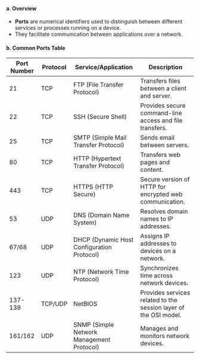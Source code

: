 #### a. Overview

- **Ports** are numerical identifiers used to distinguish between different services or processes running on a device.
- They facilitate communication between applications over a network.

#### b. Common Ports Table

|Port Number|Protocol|Service/Application|Description|
|---|---|---|---|
|21|TCP|FTP (File Transfer Protocol)|Transfers files between a client and server.|
|22|TCP|SSH (Secure Shell)|Provides secure command-line access and file transfers.|
|25|TCP|SMTP (Simple Mail Transfer Protocol)|Sends email between servers.|
|80|TCP|HTTP (Hypertext Transfer Protocol)|Transfers web pages and content.|
|443|TCP|HTTPS (HTTP Secure)|Secure version of HTTP for encrypted web communication.|
|53|UDP|DNS (Domain Name System)|Resolves domain names to IP addresses.|
|67/68|UDP|DHCP (Dynamic Host Configuration Protocol)|Assigns IP addresses to devices on a network.|
|123|UDP|NTP (Network Time Protocol)|Synchronizes time across network devices.|
|137-139|TCP/UDP|NetBIOS|Provides services related to the session layer of the OSI model.|
|161/162|UDP|SNMP (Simple Network Management Protocol)|Manages and monitors network devices.|